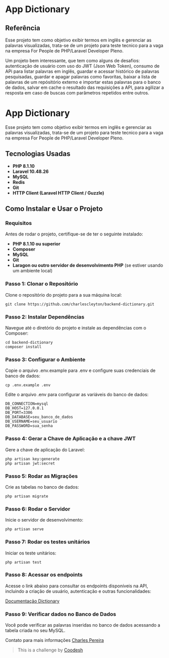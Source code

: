 # App Dictionary
## Referência
Esse projeto tem como objetivo exibir termos em inglês e gerenciar as palavras visualizadas, trata-se de um projeto para teste tecnico para a vaga na empresa For People de PHP/Laravel Developer Pleno.

Um projeto bem interessante, que tem como alguns de desafios: autenticação de usuário com uso do JWT (Json Web Token), consumo de APi para listar palavras em inglês, guardar e acessar histórico de palavras pesquisadas, guardar e apagar palavras como favoritas, baixar a lista de palavras de um repósitório externo e importar estas palavras para o banco de dados, salvar em cache o resultado das requisições a API, para agilizar a resposta em caso de buscas com parâmetros repetidos entre outros.

# App Dictionary
Esse projeto tem como objetivo exibir termos em inglês e gerenciar as palavras visualizadas, trata-se de um projeto para teste tecnico para a vaga na empresa For People de PHP/Laravel Developer Pleno.


## Tecnologias Usadas

- **PHP 8.1.10**
- **Laravel 10.48.26**
- **MySQL**
- **Redis**
- **Git**
- **HTTP Client (Laravel HTTP Client / Guzzle)**

## Como Instalar e Usar o Projeto

### Requisitos

Antes de rodar o projeto, certifique-se de ter o seguinte instalado:

- **PHP 8.1.10 ou superior**
- **Composer**
- **MySQL**
- **Git**
- **Laragon ou outro servidor de desenvolvimento PHP** (se estiver usando um ambiente local)

### Passo 1: Clonar o Repositório

Clone o repositório do projeto para a sua máquina local:
```
git clone https://github.com/charlescleyton/backend-dictionary.git 

```

### Passo 2: Instalar Dependências
Navegue até o diretório do projeto e instale as dependências com o Composer:
```
cd backend-dictionary
composer install
```

### Passo 3: Configurar o Ambiente
Copie o arquivo .env.example para .env e configure suas credenciais de banco de dados:
```
cp .env.example .env
```
Edite o arquivo .env para configurar as variáveis do banco de dados:
```
DB_CONNECTION=mysql
DB_HOST=127.0.0.1
DB_PORT=3306
DB_DATABASE=seu_banco_de_dados
DB_USERNAME=seu_usuario
DB_PASSWORD=sua_senha
```

### Passo 4: Gerar a Chave de Aplicação e a chave JWT 
Gere a chave de aplicação do Laravel:
```
php artisan key:generate
php artisan jwt:secret
```

### Passo 5: Rodar as Migrações
Crie as tabelas no banco de dados:
```
php artisan migrate
```

### Passo 6: Rodar o Servidor
Inicie o servidor de desenvolvimento:
```
php artisan serve
```

### Passo 7: Rodar os testes unitários
Iniciar os teste unitários:
```
php artisan test
```

### Passo 8: Acessar os endpoints 
Acesse o link abaixo para consultar os endpoints disponíveis na API, incluindo a criação de usuário, autenticação e outras funcionalidades:

[Documentação Dictionary](https://app.swaggerhub.com/apis/CharlesPereira/Dictionary/1.0.0#/)

### Passo 9:  Verificar dados no Banco de Dados
Você pode verificar as palavras inseridas no banco de dados acessando a tabela criada no seu MySQL.

Contato para mais informações [Charles Pereira](https://github.com/charlescleyton)

>  This is a challenge by [Coodesh](https://coodesh.com/)
